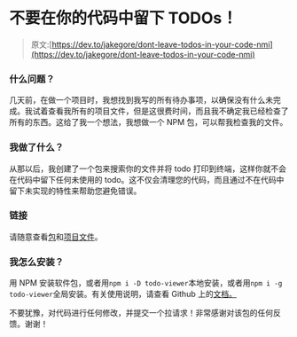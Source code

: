 # 不要在你的代码中留下 TODOs！

> 原文:[https://dev.to/jakegore/dont-leave-todos-in-your-code-nmi](https://dev.to/jakegore/dont-leave-todos-in-your-code-nmi)

### 什么问题？

几天前，在做一个项目时，我想找到我写的所有待办事项，以确保没有什么未完成。我试着查看我所有的项目文件，但是这很费时间，而且我不确定我已经检查了所有的东西。这给了我一个想法，我想做一个 NPM 包，可以帮我检查我的文件。

### 我做了什么？

从那以后，我创建了一个包来搜索你的文件并将 todo 打印到终端，这样你就不会在代码中留下任何未使用的 todo。这不仅会清理您的代码，而且通过不在代码中留下未实现的特性来帮助您避免错误。

### 链接

请随意查看[包](https://www.npmjs.com/package/todo-viewer)和[项目文件](https://github.com/jakegore/todo-viewer)。

### 我怎么安装？

用 NPM 安装软件包，或者用`npm i -D todo-viewer`本地安装，或者用`npm i -g todo-viewer`全局安装。有关使用说明，请查看 Github 上的[文档。](https://github.com/jakegore/todo-viewer)

不要犹豫，对代码进行任何修改，并提交一个拉请求！非常感谢对该包的任何反馈。谢谢！
